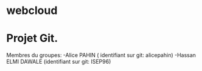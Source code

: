 # webcloud

# Projet Git.

Membres du groupes:
      -Alice PAHIN ( identifiant sur git: alicepahin)
      -Hassan ELMI DAWALE (identifiant sur git: ISEP96)
   
